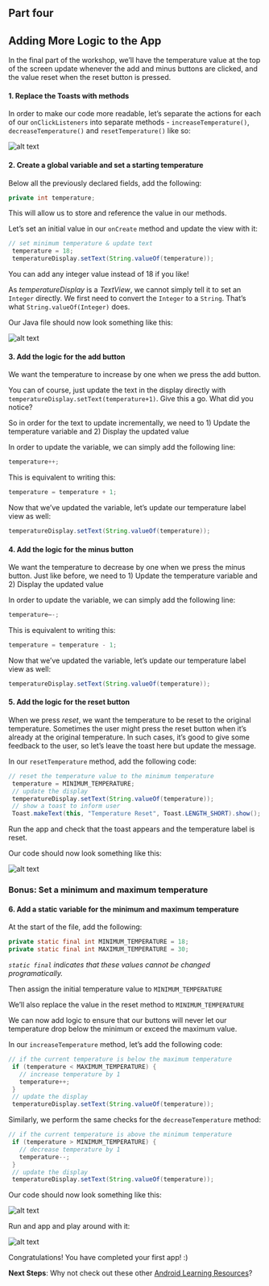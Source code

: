 ## Part four

Adding More Logic to the App
------

In the final part of the workshop, we’ll have the temperature value at the top of the screen update whenever the add and minus buttons are clicked, and the value reset when the reset button is pressed.

#### 1. Replace the Toasts with methods

   In order to make our code more readable, let’s separate the actions for each of our `onClickListeners` into separate methods - `increaseTemperature()`, `decreaseTemperature()` and `resetTemperature()` like so:

   ![alt text](screenshots/screenshot00001.png "Add new methods")

#### 2. Create a global variable and set a starting temperature

   Below all the previously declared fields, add the following:

   ```java  
   private int temperature;
   ```

   This will allow us to store and reference the value in our methods.

   Let’s set an initial value in our `onCreate` method and update the view with it:

   ```java    
   // set minimum temperature & update text
    temperature = 18;
    temperatureDisplay.setText(String.valueOf(temperature));
   ```

   You can add any integer value instead of 18 if you like!

   As _temperatureDisplay_ is a _TextView_, we cannot simply tell it to set an `Integer` directly. We first need to convert the `Integer` to a `String`. That’s what `String.valueOf(Integer)` does.

   Our Java file should now look something like this:

   ![alt text](screenshots/screenshot00002.png "Declaring a temperature variable")


#### 3. Add the logic for the add button

   We want the temperature to increase by one when we press the add button.

   You can of course, just update the text in the display directly with `temperatureDisplay.setText(temperature+1)`. Give this a go. What did you notice?

   So in order for the text to update incrementally, we need to 1) Update the temperature variable and 2) Display the updated value

   In order to update the variable, we can simply add the following line:

   ```java
   temperature++;
   ```

   This is equivalent to writing this:

   ```java
   temperature = temperature + 1;
   ```

   Now that we’ve updated the variable, let’s update our temperature label view as well:

   ```java
   temperatureDisplay.setText(String.valueOf(temperature));
   ```

#### 4. Add the logic for the minus button

   We want the temperature to decrease by one when we press the minus button. Just like before, we need to 1) Update the temperature variable and 2) Display the updated value

   In order to update the variable, we can simply add the following line:

   ```java
   temperature—-;
   ```

   This is equivalent to writing this:

   ```java
   temperature = temperature - 1;
   ```

   Now that we’ve updated the variable, let’s update our temperature label view as well:

   ```java
   temperatureDisplay.setText(String.valueOf(temperature));
   ```

#### 5. Add the logic for the reset button

   When we press _reset_, we want the temperature to be reset to the original temperature. Sometimes the user might press the reset button when it’s already at the original temperature. In such cases, it’s good to give some feedback to the user, so let’s leave the toast here but update the message.

   In our `resetTemperature` method, add the following code:

   ```java    
   // reset the temperature value to the minimum temperature
    temperature = MINIMUM_TEMPERATURE;
    // update the display
    temperatureDisplay.setText(String.valueOf(temperature));
    // show a toast to inform user
    Toast.makeText(this, "Temperature Reset", Toast.LENGTH_SHORT).show();
   ```

   Run the app and check that the toast appears and the temperature label is reset.


Our code should now look something like this:

   ![alt text](screenshots/screenshot00003.png "Final view")


### Bonus: Set a minimum and maximum temperature

#### 6. Add a static variable for the minimum and maximum temperature

   At the start of the file, add the following:

   ```java
   private static final int MINIMUM_TEMPERATURE = 18;
   private static final int MAXIMUM_TEMPERATURE = 30;
   ```

   _`static final` indicates that these values cannot be changed programatically._

   Then assign the initial temperature value to `MINIMUM_TEMPERATURE`

   We’ll also replace the value in the reset method to `MINIMUM_TEMPERATURE`

   We can now add logic to ensure that our buttons will never let our temperature drop below the minimum or exceed the maximum value.

   In our `increaseTemperature` method, let’s add the following code:

   ```java    
   // if the current temperature is below the maximum temperature
    if (temperature < MAXIMUM_TEMPERATURE) {
      // increase temperature by 1
      temperature++;
    }
    // update the display
    temperatureDisplay.setText(String.valueOf(temperature));
   ```

Similarly, we perform the same checks for the `decreaseTemperature` method:

   ```java    
   // if the current temperature is above the minimum temperature
    if (temperature > MINIMUM_TEMPERATURE) {
      // decrease temperature by 1
      temperature--;
    }
    // update the display
    temperatureDisplay.setText(String.valueOf(temperature));
   ```

   Our code should now look something like this:

   ![alt text](screenshots/screenshot00005.png "With the minimum and maximum temperature")


Run and app and play around with it:

   ![alt text](screenshots/screenshot00006.png "Final view")


Congratulations! You have completed your first app! :)

**Next Steps**: Why not check out these other [Android Learning Resources](../resources.md)?
